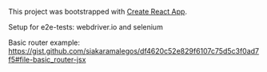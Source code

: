 This project was bootstrapped with [Create React App](https://github.com/facebookincubator/create-react-app).

Setup for e2e-tests: webdriver.io and selenium

Basic router example: https://gist.github.com/siakaramalegos/df4620c52e829f6107c75d5c3f0ad7f5#file-basic_router-jsx